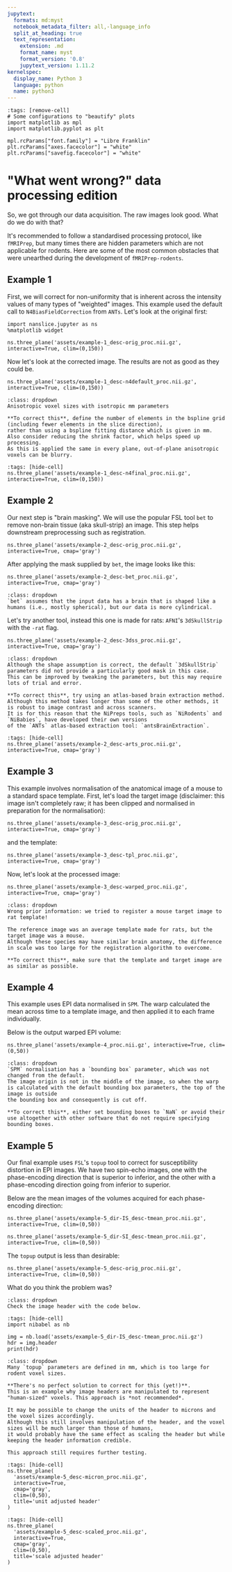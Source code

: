 ```yaml
---
jupytext:
  formats: md:myst
  notebook_metadata_filter: all,-language_info
  split_at_heading: true
  text_representation:
    extension: .md
    format_name: myst
    format_version: '0.8'
    jupytext_version: 1.11.2
kernelspec:
  display_name: Python 3
  language: python
  name: python3
---
```

```{code-cell} python
:tags: [remove-cell]
# Some configurations to "beautify" plots
import matplotlib as mpl
import matplotlib.pyplot as plt

mpl.rcParams["font.family"] = "Libre Franklin"
plt.rcParams["axes.facecolor"] = "white"
plt.rcParams["savefig.facecolor"] = "white"
```

# "What went wrong?" data processing edition
So, we got through our data acquisition.
The raw images look good.
What do we do with that? 

It's recommended to follow a standardised processing protocol, like `fMRIPrep`, but many times
there are hidden parameters which are not applicable for rodents.
Here are some of the most common obstacles that were unearthed during the development of
`fMRIPrep-rodents`.

## Example 1
First, we will correct for non-uniformity that is inherent across the intensity values of many types of "weighted" images.
This example used the default call to `N4BiasFieldCorrection` from `ANTs`.
Let's look at the original first:

```{code-cell} python
import nanslice.jupyter as ns
%matplotlib widget

ns.three_plane('assets/example-1_desc-orig_proc.nii.gz', interactive=True, clim=(0,150))
```

Now let's look at the corrected image. The results are not as good as they could be.

```{code-cell} python
ns.three_plane('assets/example-1_desc-n4default_proc.nii.gz', interactive=True, clim=(0,150))
```

```{admonition} What do you think the problem was?
:class: dropdown
Anisotropic voxel sizes with isotropic mm parameters

**To correct this**, define the number of elements in the bspline grid (including fewer elements in the slice direction), 
rather than using a bspline fitting distance which is given in mm.
Also consider reducing the shrink factor, which helps speed up processing.
As this is applied the same in every plane, out-of-plane anisotropic voxels can be blurry.
```

```{code-cell} python
:tags: [hide-cell]
ns.three_plane('assets/example-1_desc-n4final_proc.nii.gz', interactive=True, clim=(0,150))
```

## Example 2
Our next step is "brain masking".
We will use the popular FSL tool `bet` to remove non-brain tissue (aka skull-strip) an image.
This step helps downstream preprocessing such as registration.

```{code-cell} python
ns.three_plane('assets/example-2_desc-orig_proc.nii.gz', interactive=True, cmap='gray')
```

After applying the mask supplied by `bet`, the image looks like this:
```{code-cell} python
ns.three_plane('assets/example-2_desc-bet_proc.nii.gz', interactive=True, cmap='gray')
```

```{admonition} What do you think the problem was?
:class: dropdown
`bet` assumes that the input data has a brain that is shaped like a humans (i.e., mostly spherical), but our data is more cylindrical.
```

Let's try another tool, instead this one is made for rats: `AFNI`'s `3dSkullStrip` with the `-rat` flag.
```{code-cell} python
ns.three_plane('assets/example-2_desc-3dss_proc.nii.gz', interactive=True, cmap='gray')
```

```{admonition} What do you think the problem was?
:class: dropdown
Although the shape assumption is correct, the default `3dSkullStrip` parameters did not provide a particularly good mask in this case.
This can be improved by tweaking the parameters, but this may require lots of trial and error.

**To correct this**, try using an atlas-based brain extraction method.
Although this method takes longer than some of the other methods, it is robust to image contrast and across scanners.
It is for this reason that the NiPreps tools, such as `NiRodents` and `NiBabies`, have developed their own versions 
of the `ANTs` atlas-based extraction tool: `antsBrainExtraction`.
```

```{code-cell} python
:tags: [hide-cell]
ns.three_plane('assets/example-2_desc-arts_proc.nii.gz', interactive=True, cmap='gray')
```

## Example 3
This example involves normalisation of the anatomical image of a mouse to a standard space template.
First, let's load the target image (disclaimer: this image isn't completely raw; it has been clipped and normalised in preparation for the normalisation):
```{code-cell} python
ns.three_plane('assets/example-3_desc-orig_proc.nii.gz', interactive=True, cmap='gray')
```
and the template:
```{code-cell} python
ns.three_plane('assets/example-3_desc-tpl_proc.nii.gz', interactive=True, cmap='gray')
```

Now, let's look at the processed image:
```{code-cell} python
ns.three_plane('assets/example-3_desc-warped_proc.nii.gz', interactive=True, cmap='gray')
```

```{admonition} What do you think the problem was?
:class: dropdown
Wrong prior information: we tried to register a mouse target image to rat template!

The reference image was an average template made for rats, but the target image was a mouse.
Although these species may have similar brain anatomy, the difference in scale was too large for the registration algorithm to overcome.

**To correct this**, make sure that the template and target image are as similar as possible.
```

## Example 4
This example uses EPI data normalised in `SPM`.
The warp calculated the mean across time to a template image, and then applied it to each frame individually.

Below is the output warped EPI volume:
```{code-cell} python
ns.three_plane('assets/example-4_proc.nii.gz', interactive=True, clim=(0,50))
```

```{admonition} What was the problem?
:class: dropdown
`SPM` normalisation has a `bounding box` parameter, which was not changed from the default.
The image origin is not in the middle of the image, so when the warp is calculated with the default bounding box parameters, the top of the image is outside
the bounding box and consequently is cut off.

**To correct this**, either set bounding boxes to `NaN` or avoid their use altogether with other software that do not require specifying bounding boxes.
```

## Example 5
Our final example uses `FSL`'s `topup` tool to correct for susceptibility distortion in EPI images.
We have two spin-echo images, one with the phase-encoding direction that is superior to inferior, 
and the other with a phase-encoding direction going from inferior to superior.

Below are the mean images of the volumes acquired for each phase-encoding direction:
```{code-cell} python
ns.three_plane('assets/example-5_dir-IS_desc-tmean_proc.nii.gz', interactive=True, clim=(0,50))
```

```{code-cell} python
ns.three_plane('assets/example-5_dir-SI_desc-tmean_proc.nii.gz', interactive=True, clim=(0,50))
```

The `topup` output is less than desirable:
```{code-cell} python
ns.three_plane('assets/example-5_desc-orig_proc.nii.gz', interactive=True, clim=(0,50))
```

What do you think the problem was?
```{hint}
:class: dropdown
Check the image header with the code below.
```
```{code-cell} python
:tags: [hide-cell]
import nibabel as nb

img = nb.load('assets/example-5_dir-IS_desc-tmean_proc.nii.gz')
hdr = img.header
print(hdr)
```

```{admonition} What was the problem?
:class: dropdown
Many `topup` parameters are defined in mm, which is too large for rodent voxel sizes.

**There's no perfect solution to correct for this (yet!)**.
This is an example why image headers are manipulated to represent "human-sized" voxels. This approach is *not recommended*.

It may be possible to change the units of the header to microns and the voxel sizes accordingly.
Although this still involves manipulation of the header, and the voxel sizes will be much larger than those of humans, 
it would probably have the same effect as scaling the header but while keeping the header information credible.

This approach still requires further testing.
```
```{code-cell} python
:tags: [hide-cell]
ns.three_plane(
  'assets/example-5_desc-micron_proc.nii.gz',
  interactive=True,
  cmap='gray',
  clim=(0,50),
  title='unit adjusted header'
)
```
```{code-cell} python
:tags: [hide-cell]
ns.three_plane(
  'assets/example-5_desc-scaled_proc.nii.gz',
  interactive=True,
  cmap='gray',
  clim=(0,50),
  title='scale adjusted header'
)
```